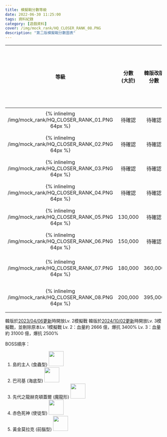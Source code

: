 ```yaml
---
title: 模擬戰分數等級
date: 2022-06-30 11:25:00
tags: 資料紀錄
category: [遊戲資料]
cover: /img/mock_rank/HQ_CLOSER_RANK_08.PNG
description: "第二版模擬戰分數圖表"
---
```


|等級|分數<br>(大於)|韓版改版分數|對應剩餘時間<br>(大於)|
|:-:|:-:|:-:|:-:|
|{% inlineImg /img/mock_rank/HQ_CLOSER_RANK_01.PNG 64px %}|待確認|待確認|待確認|
|{% inlineImg /img/mock_rank/HQ_CLOSER_RANK_02.PNG 64px %}|待確認|待確認|待確認|
|{% inlineImg /img/mock_rank/HQ_CLOSER_RANK_03.PNG 64px %}|待確認|待確認|待確認|
|{% inlineImg /img/mock_rank/HQ_CLOSER_RANK_04.PNG 64px %}|待確認|待確認|待確認|
|{% inlineImg /img/mock_rank/HQ_CLOSER_RANK_05.PNG 64px %}|130,000|待確認|待確認|
|{% inlineImg /img/mock_rank/HQ_CLOSER_RANK_06.PNG 64px %}|150,000|待確認|待確認|
|{% inlineImg /img/mock_rank/HQ_CLOSER_RANK_07.PNG 64px %}|180,000|360,000|1分15秒|
|{% inlineImg /img/mock_rank/HQ_CLOSER_RANK_08.PNG 64px %}|200,000|395,000|1分50秒|

韓版於[2023/04/06更新](https://closers.nexon.com/News/Notice/View?n4ArticleSN=140692)時開放Lv. 2模擬戰
韓版於[2024/10/02更新](https://closers.nexon.com/News/Notice/View?n4ArticleSN=145224)時開放Lv. 3模擬戰，並刪除原本Lv. 1模擬戰
Lv. 2：血量約 2666 億，爆抗 3400%
Lv. 3：血量約 31000 億，爆抗 2500%

BOSS順序：
1. 島的主人 (食蟲型) <img class="inline-img" src="https://i.imgur.com/HoxQxvb.png" style="height:48px">
1. 巴司基 (海底型) <img class="inline-img" src="https://i.imgur.com/I6BPtrp.png" style="height:48px">
1. 先代之龍赫克頓蓋爾 (魔龍形) <img class="inline-img" src="https://i.imgur.com/FWfg4L0.png" style="height:48px">
1. 赤色死神 (使徒型) <img class="inline-img" src="https://i.imgur.com/t8j9844.png" style="height:48px">
1. 黃金莫拉克 (前腦型) <img class="inline-img" src="https://i.imgur.com/acS6rsI.png" style="height:48px">




